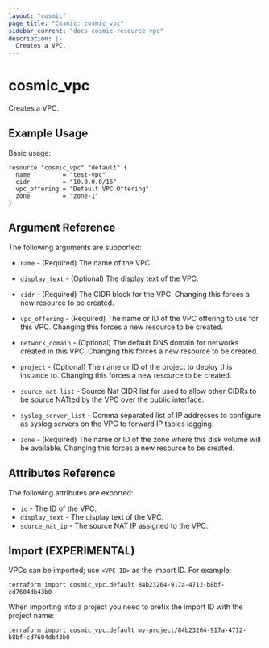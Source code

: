 ```yaml
---
layout: "cosmic"
page_title: "Cosmic: cosmic_vpc"
sidebar_current: "docs-cosmic-resource-vpc"
description: |-
  Creates a VPC.
---
```


# cosmic_vpc

Creates a VPC.

## Example Usage

Basic usage:

```hcl
resource "cosmic_vpc" "default" {
  name         = "test-vpc"
  cidr         = "10.0.0.0/16"
  vpc_offering = "Default VPC Offering"
  zone         = "zone-1"
}
```

## Argument Reference

The following arguments are supported:

* `name` - (Required) The name of the VPC.

* `display_text` - (Optional) The display text of the VPC.

* `cidr` - (Required) The CIDR block for the VPC. Changing this forces a new
    resource to be created.

* `vpc_offering` - (Required) The name or ID of the VPC offering to use for this VPC.
    Changing this forces a new resource to be created.

* `network_domain` - (Optional) The default DNS domain for networks created in
    this VPC. Changing this forces a new resource to be created.

* `project` - (Optional) The name or ID of the project to deploy this
    instance to. Changing this forces a new resource to be created.

* `source_nat_list` - Source Nat CIDR list for used to allow other CIDRs to be 
    source NATted by the VPC over the public interface.

* `syslog_server_list` - Comma separated list of IP addresses to configure as syslog
    servers on the VPC to forward IP tables logging.

* `zone` - (Required) The name or ID of the zone where this disk volume will be
    available. Changing this forces a new resource to be created.

## Attributes Reference

The following attributes are exported:

* `id` - The ID of the VPC.
* `display_text` - The display text of the VPC.
* `source_nat_ip` - The source NAT IP assigned to the VPC.

## Import (EXPERIMENTAL)

VPCs can be imported; use `<VPC ID>` as the import ID. For
example:

```shell
terraform import cosmic_vpc.default 84b23264-917a-4712-b8bf-cd7604db43b0
```

When importing into a project you need to prefix the import ID with the project name:

```shell
terraform import cosmic_vpc.default my-project/84b23264-917a-4712-b8bf-cd7604db43b0
```
